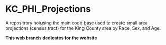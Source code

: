 # KC_PHI_Projections

A repositrory hoiusing the main code base used to create small area projections (census tract) for the King County area by Race, Sex, and Age.



**This web branch dedicates for the website**

